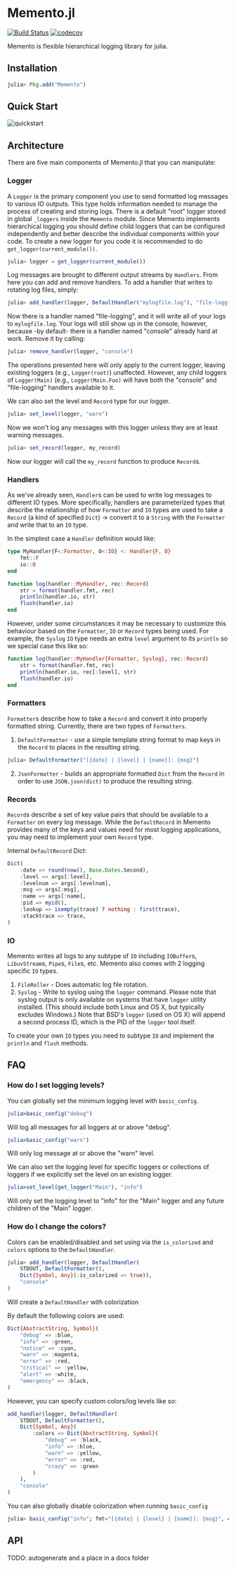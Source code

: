 Memento.jl
=============

[![Build Status](https://travis-ci.org/invenia/Memento.jl.svg?branch=master)](https://travis-ci.org/invenia/Memento.jl)
[![codecov](https://codecov.io/gh/invenia/Memento.jl/branch/master/graph/badge.svg)](https://codecov.io/gh/invenia/Memento.jl)

Memento is flexible hierarchical logging library for julia.

## Installation

```julia
julia> Pkg.add("Memento")
```

## Quick Start

![quickstart](docs/img/quickstart.png)


## Architecture

There are five main components of Memento.jl that you can manipulate:

### Logger

A `Logger` is the primary component you use to send formatted log messages to various IO outputs. This type holds information needed to manage the process of creating and storing logs. There is a default "root" logger stored in global `_loggers` inside the `Memento` module. Since Memento implements hierarchical logging you should define child loggers that can be configured independently and better describe the individual components within your code.
To create a new logger for you code it is recommended to do `get_logger(current_module())`.

```julia
julia> logger = get_logger(current_module())
```

Log messages are brought to different output streams by `Handlers`. From here you can add and remove handlers. To add a handler that writes to rotating log files, simply:

```julia
julia> add_handler(logger, DefaultHandler("mylogfile.log"), "file-logging")
```

Now there is a handler named "file-logging", and it will write all of your logs to `mylogfile.log`. Your logs will still show up in the console, however, because -by default- there is a handler named "console" already hard at work. Remove it by calling:

```julia
julia> remove_handler(logger, "console")
```

The operations presented here will only apply to the current logger, leaving existing loggers (e.g., `Logger(root)`) unaffected. However, any child loggers of `Logger(Main)` (e.g., `Logger(Main.Foo)` will have both the "console" and "file-logging" handlers available to it.

We can also set the level and `Record` type for our logger.
```julia
julia> set_level(logger, "warn")
```
Now we won't log any messages with this logger unless they are at least warning messages.
```julia
julia> set_record(logger, my_record)
```
Now our logger will call the `my_record` function to produce `Record`s.

### Handlers

As we've already seen, `Handler`s can be used to write log messages to different IO types. More specifically, handlers are parameterized types that describe the relationship of how `Formatter` and `IO` types are used to take a `Record` (a kind of specified `Dict`) -> convert it to a `String` with the `Formatter` and write that to an `IO` type.

In the simplest case a `Handler` definition would like:
```julia
type MyHandler{F<:Formatter, O<:IO} <: Handler{F, O}
    fmt::F
    io::O
end

function log(handler::MyHandler, rec::Record)
    str = format(handler.fmt, rec)
    println(handler.io, str)
    flush(handler.io)
end
```

However, under some circumstances it may be necessary to customize this
behaviour based on the `Formatter`, `IO` or `Record` types being used.
For example, the `Syslog` `IO` type needs an extra `level` argument to
its `println` so we special case this like so:
```julia
function log(handler::MyHandler{Formatter, Syslog}, rec::Record)
    str = format(handler.fmt, rec)
    println(handler.io, rec[:level], str)
    flush(handler.io)
end
```

### Formatters

`Formatter`s describe how to take a `Record` and convert it into properly formatted string. Currently, there are two types of `Formatters`.

1. `DefaultFormatter` - use a simple template string format to map keys in the `Record` to places in the resulting string.
```julia
julia> DefaultFormatter("[{date} | {level} | {name}]: {msg}")
```

2. `JsonFormatter` - builds an appropriate formatted `Dict` from the `Record` in order to use `JSON.json(dict)` to produce the resulting string.

### Records

`Record`s describe a set of key value pairs that should be available to a  `Formatter` on every log message. While the `DefaultRecord` in Memento provides many of the keys and values need for most logging applications, you may need to implement your own `Record` type.

Internal `DefaultRecord` Dict:
```julia
Dict(
    :date => round(now(), Base.Dates.Second),
    :level => args[:level],
    :levelnum => args[:levelnum],
    :msg => args[:msg],
    :name => args[:name],
    :pid => myid(),
    :lookup => isempty(trace) ? nothing : first(trace),
    :stacktrace => trace,
)
```

### IO

Memento writes all logs to any subtype of `IO` including `IOBuffer`s, `LibuvStream`s, `Pipe`s, `File`s, etc. Memento also comes with 2 logging specific `IO` types.

1. `FileRoller` - Does automatic log file rotation.
2. `Syslog` - Write to syslog using the `logger` command. Please note that syslog output is only available on systems that have `logger` utility installed. (This should include both Linux and OS X, but typically excludes Windows.) Note that BSD's `logger` (used on OS X) will append a second process ID, which is the PID of the `logger` tool itself.

To create your own `IO` types you need to subtype `IO` and implement the `println` and `flush` methods.


## FAQ

### How do I set logging levels?

You can globally set the minimum logging level with `basic_config`.
```julia
julia>basic_config("debug")
```
Will log all messages for all loggers at or above "debug".
```julia
julia>basic_config("warn")
```
Will only log message at or above the "warn" level.

We can also set the logging level for specific loggers or collections of loggers if we explicitly set the level on an existing logger.
```julia
julia>set_level(get_logger("Main"), "info")
```
Will only set the logging level to "info" for the "Main" logger and any future children of the "Main" logger.

### How do I change the colors?

Colors can be enabled/disabled and set using via the `is_colorized` and `colors` options to the `DefaultHandler`.
```julia
julia> add_handler(logger, DefaultHandler(
    STDOUT, DefaultFormatter(),
    Dict{Symbol, Any}(:is_colorized => true)),
    "console"
)
```
Will create a `DefaultHandler` with colorization

By default the following colors are used:
```julia
Dict{AbstractString, Symbol}(
    "debug" => :blue,
    "info" => :green,
    "notice" => :cyan,
    "warn" => :magenta,
    "error" => :red,
    "critical" => :yellow,
    "alert" => :white,
    "emergency" => :black,
)
```

However, you can specify custom colors/log levels like so:
```julia
add_handler(logger, DefaultHandler(
    STDOUT, DefaultFormatter(),
    Dict{Symbol, Any}(
        :colors => Dict{AbstractString, Symbol}(
            "debug" => :black,
            "info" => :blue,
            "warn" => :yellow,
            "error" => :red,
            "crazy" => :green
        )
    ),
    "console"
)
```
You can also globally disable colorization when running `basic_config`
```julia
julia> basic_config("info"; fmt="[{date} | {level} | {name}]: {msg}", colorized=false)
```

## API

TODO: autogenerate and a place in a docs folder
